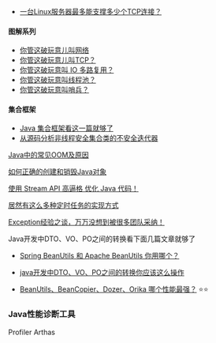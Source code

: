 

* [一台Linux服务器最多能支撑多少个TCP连接？](https://mp.weixin.qq.com/s/LBEWcmyTCVpFalY4FwwPRg)

#### 图解系列
* [你管这破玩意儿叫网络](https://mp.weixin.qq.com/s/jiPMUk6zUdOY6eKxAjNDbQ)
* [你管这破玩意儿叫TCP？](https://mp.weixin.qq.com/s/Uf42QEL6WUSHOwJ403FwOA)
* [你管这破玩意叫 IO 多路复用？](https://mp.weixin.qq.com/s/YdIdoZ_yusVWza1PU7lWaw)
* [你管这破玩意叫线程池？](https://mp.weixin.qq.com/s/OKTW_mZnNJcRBrIFHONR3g)
* [你管这破玩意叫哨兵？](https://mp.weixin.qq.com/s/6qhK1oHXP_VzfgR9BjYVJg)

#### 集合框架

* [Java 集合框架看这一篇就够了](https://mp.weixin.qq.com/s/bVOSat47L0Hskfx9akAN6Q)
* [从源码分析非线程安全集合类的不安全迭代器](https://monkeysayhi.github.io/2016/11/30/%E6%BA%90%E7%A0%81%7C%E4%BB%8E%E6%BA%90%E7%A0%81%E5%88%86%E6%9E%90%E9%9D%9E%E7%BA%BF%E7%A8%8B%E5%AE%89%E5%85%A8%E9%9B%86%E5%90%88%E7%B1%BB%E7%9A%84%E4%B8%8D%E5%AE%89%E5%85%A8%E8%BF%AD%E4%BB%A3%E5%99%A8/)


[Java中的常见OOM及原因](https://monkeysayhi.github.io/2018/11/05/Java%E4%B8%AD%E7%9A%84%E5%B8%B8%E8%A7%81OOM%E5%8F%8A%E5%8E%9F%E5%9B%A0/)

[如何正确的创建和销毁Java对象](https://mp.weixin.qq.com/s/RdGig1oLaM2gT4l34DlSnA)

[使用 Stream API 高逼格 优化 Java 代码！](https://mp.weixin.qq.com/s/lvc8eKpXrh9n6dQR1aZbwg)

[居然有这么多种定时任务的实现方式](https://mp.weixin.qq.com/s/dqBiUWqzUkJq-rdVyzuAVg)

[Exception经验之谈，万万没想到被很多团队采纳！](https://mp.weixin.qq.com/s/lb8Bii3__SPKV-DKi6n6dg)


Java开发中DTO、VO、PO之间的转换看下面几篇文章就够了

* [Spring BeanUtils 和 Apache BeanUtils 你用哪个？](https://mp.weixin.qq.com/s/2M8KqdIjnRr51DDowAHW_w)

* [java开发中DTO、VO、PO之间的转换你应该这么操作](https://mp.weixin.qq.com/s?__biz=MzUzMzQ2MDIyMA==&mid=2247483702&idx=1&sn=c07fad3342bc804e282abfcd9fd065f5&chksm=faa2e4a5cdd56db3ae1b670eed9485ac384dad4370d99f6dc2c529423687d80e818d28acb4e1&scene=21#wechat_redirect)

* [BeanUtils、BeanCopier、Dozer、Orika 哪个性能最强？](https://mp.weixin.qq.com/s/aCWkUiE1-h5mtDrqEiPKHQ) :star::star:


### Java性能诊断工具
Profiler
Arthas

